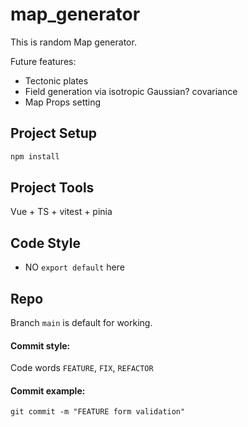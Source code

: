 # map_generator

This is random Map generator.

Future features:
* Tectonic plates
* Field generation via isotropic Gaussian? covariance
* Map Props setting

## Project Setup

```sh
npm install
```

## Project Tools

Vue + TS + vitest + pinia

## Code Style

* NO `export default` here

## Repo

Branch `main` is default for working.

#### Commit style:

Code words `FEATURE`, `FIX`, `REFACTOR`

#### Commit example:

`git commit -m "FEATURE form validation"`
